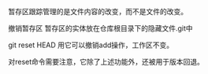 暂存区跟踪管理的是文件内容的改变，而不是文件的改变。

撤销暂存区
暂存区的实体放在仓库根目录下的隐藏文件.git中

git reset HEAD <file>
用它可以撤销add操作，工作区不变。

对reset命令需要注意，它除了上述功能外，还被用于版本回退。
